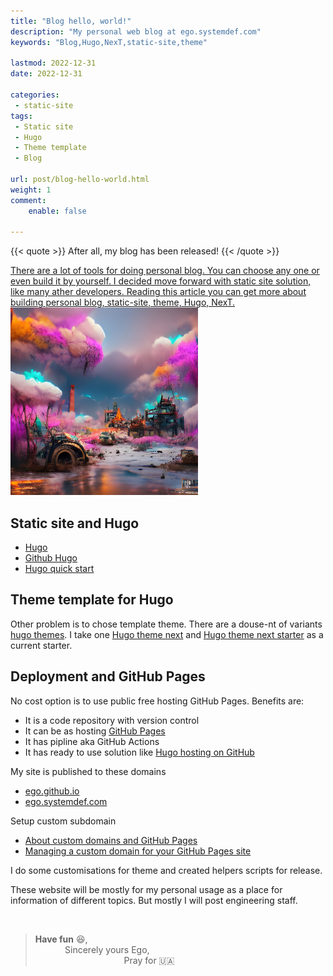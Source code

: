 ```yaml
---
title: "Blog hello, world!"
description: "My personal web blog at ego.systemdef.com"
keywords: "Blog,Hugo,NexT,static-site,theme"

lastmod: 2022-12-31
date: 2022-12-31

categories:
 - static-site
tags:
 - Static site
 - Hugo
 - Theme template
 - Blog

url: post/blog-hello-world.html
weight: 1
comment:
    enable: false

---
```


{{< quote >}}
After all, my blog has been released!
{{< /quote >}}

<a href="/post/blog-hello-world.html">
There are a lot of tools for doing personal blog.
You can choose any one or even build it by yourself.
I decided move forward with static site solution, like many ather developers.
Reading this article you can get more about building personal blog, static-site, theme, Hugo, NexT.
<a/>

[//]: # (Fix JS error about post-comments)
<pre class="post-comments" style="display:none"></pre>
<img src="/images/post/hello-world.jpg" alt="My personal web blog at ego.systemdef.com" width="300"/>


<!--more-->


## Static site and Hugo

  * [Hugo](https://gohugo.io)
  * [Github Hugo](https://github.com/gohugoio/hugo)
  * [Hugo quick start](https://gohugo.io/getting-started/quick-start/)

## Theme template for Hugo
Other problem is to chose template theme.
There are a douse-nt of variants [hugo themes](https://themes.gohugo.io).
I take one [Hugo theme next](https://github.com/hugo-next/hugo-theme-next)
and [Hugo theme next starter](https://github.com/hugo-next/hugo-theme-next-starter) as a current starter.


## Deployment and GitHub Pages
No cost option is to use public free hosting GitHub Pages.
Benefits are:
* It is a code repository with version control
* It can be as hosting [GitHub Pages](https://pages.github.com/)
* It has pipline aka GitHub Actions
* It has ready to use solution like [Hugo hosting on GitHub](https://gohugo.io/hosting-and-deployment/hosting-on-github/)

My site is published to these domains

* [ego.github.io](https://ego.github.io)
* [ego.systemdef.com](https://ego.systemdef.com)

Setup custom subdomain

* [About custom domains and GitHub Pages](https://docs.github.com/en/pages/configuring-a-custom-domain-for-your-github-pages-site/about-custom-domains-and-github-pages)
* [Managing a custom domain for your GitHub Pages site](https://docs.github.com/en/pages/configuring-a-custom-domain-for-your-github-pages-site/managing-a-custom-domain-for-your-github-pages-site#configuring-a-subdomain)

I do some customisations for theme and created helpers scripts for release.

These website will be mostly for my personal usage 
as a place for information of different topics.
But mostly I will post engineering staff.

&nbsp;

> __Have fun__ :laughing:,  
> &nbsp;&nbsp;&nbsp;&nbsp;&nbsp;
> &nbsp;&nbsp;&nbsp;&nbsp;&nbsp;
> Sincerely yours Ego,
> &nbsp;&nbsp;&nbsp;&nbsp;&nbsp;\
> &nbsp;&nbsp;&nbsp;&nbsp;&nbsp;
> &nbsp;&nbsp;&nbsp;&nbsp;&nbsp;
> &nbsp;&nbsp;&nbsp;&nbsp;&nbsp;
> &nbsp;&nbsp;&nbsp;&nbsp;&nbsp;
> &nbsp;&nbsp;&nbsp;&nbsp;&nbsp;
> &nbsp;&nbsp;&nbsp;&nbsp;&nbsp;
> Pray for :ukraine:

&nbsp;\
&nbsp;
